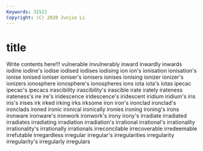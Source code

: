 ```yaml
---
Keywords: 32522
Copyright: (C) 2020 Junjie Li
---
```


# title

Write contents here!!!
vulnerable 
invulnerably 
inward 
inwardly
inwards 
iodine 
iodine's 
iodise 
iodised 
iodises 
iodising 
ion 
ion's 
ionisation
ionisation's 
ionise 
ionised 
ioniser 
ioniser's 
ionisers 
ionises 
ionising 
ionizer 
ionizer's
ionizers 
ionosphere 
ionosphere's 
ionospheres 
ions 
iota 
iota's 
iotas 
ipecac 
ipecac's
ipecacs 
irascibility 
irascibility's 
irascible 
irate 
irately 
irateness 
irateness's 
ire 
ire's
iridescence 
iridescence's 
iridescent 
iridium 
iridium's 
iris 
iris's 
irises 
irk 
irked
irking 
irks 
irksome 
iron 
iron's 
ironclad 
ironclad's 
ironclads 
ironed 
ironic
ironical 
ironically 
ironies 
ironing 
ironing's 
irons 
ironware 
ironware's 
ironwork 
ironwork's
irony 
irony's 
irradiate 
irradiated 
irradiates 
irradiating 
irradiation 
irradiation's 
irrational 
irrational's
irrationality 
irrationality's 
irrationally 
irrationals 
irreconcilable 
irrecoverable 
irredeemable 
irrefutable 
irregardless 
irregular
irregular's 
irregularities 
irregularity 
irregularity's 
irregularly 
irregulars 
